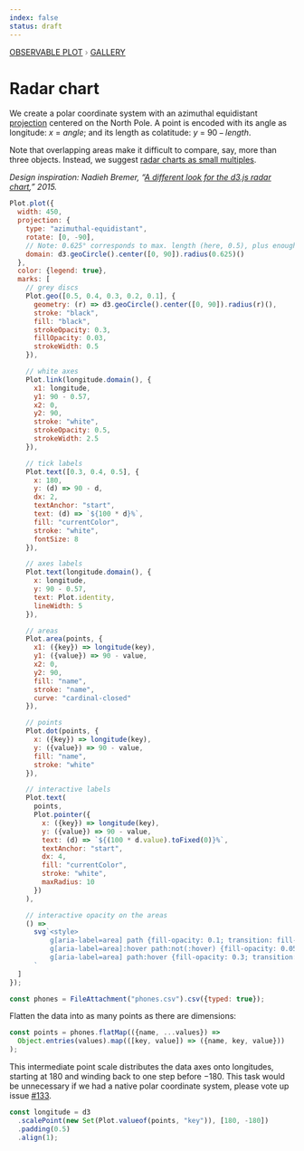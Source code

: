 ```yaml
---
index: false
status: draft
---
```


<div style="color: grey; font: 13px/25.5px var(--sans-serif); text-transform: uppercase;"><h1 style="display: none;">Plot: Radar chart</h1><a href="/plot">Observable Plot</a> › <a href="/@observablehq/plot-gallery">Gallery</a></div>

# Radar chart

We create a polar coordinate system with an azimuthal equidistant [projection](https://observablehq.com/plot/features/projections) centered on the North Pole. A point is encoded with its angle as longitude: _x_ = _angle_; and its length as colatitude: _y_ = 90&thinsp;&minus;&thinsp;_length_.

Note that overlapping areas make it difficult to compare, say, more than three objects. Instead, we suggest [radar charts as small multiples](https://observablehq.com/@observablehq/plot-radar-chart-faceted).

_Design inspiration: Nadieh Bremer, “[A different look for the d3.js radar chart](https://www.visualcinnamon.com/2015/10/different-look-d3-radar-chart/),” 2015._

```js echo
Plot.plot({
  width: 450,
  projection: {
    type: "azimuthal-equidistant",
    rotate: [0, -90],
    // Note: 0.625° corresponds to max. length (here, 0.5), plus enough room for the labels
    domain: d3.geoCircle().center([0, 90]).radius(0.625)()
  },
  color: {legend: true},
  marks: [
    // grey discs
    Plot.geo([0.5, 0.4, 0.3, 0.2, 0.1], {
      geometry: (r) => d3.geoCircle().center([0, 90]).radius(r)(),
      stroke: "black",
      fill: "black",
      strokeOpacity: 0.3,
      fillOpacity: 0.03,
      strokeWidth: 0.5
    }),

    // white axes
    Plot.link(longitude.domain(), {
      x1: longitude,
      y1: 90 - 0.57,
      x2: 0,
      y2: 90,
      stroke: "white",
      strokeOpacity: 0.5,
      strokeWidth: 2.5
    }),

    // tick labels
    Plot.text([0.3, 0.4, 0.5], {
      x: 180,
      y: (d) => 90 - d,
      dx: 2,
      textAnchor: "start",
      text: (d) => `${100 * d}%`,
      fill: "currentColor",
      stroke: "white",
      fontSize: 8
    }),

    // axes labels
    Plot.text(longitude.domain(), {
      x: longitude,
      y: 90 - 0.57,
      text: Plot.identity,
      lineWidth: 5
    }),

    // areas
    Plot.area(points, {
      x1: ({key}) => longitude(key),
      y1: ({value}) => 90 - value,
      x2: 0,
      y2: 90,
      fill: "name",
      stroke: "name",
      curve: "cardinal-closed"
    }),

    // points
    Plot.dot(points, {
      x: ({key}) => longitude(key),
      y: ({value}) => 90 - value,
      fill: "name",
      stroke: "white"
    }),

    // interactive labels
    Plot.text(
      points,
      Plot.pointer({
        x: ({key}) => longitude(key),
        y: ({value}) => 90 - value,
        text: (d) => `${(100 * d.value).toFixed(0)}%`,
        textAnchor: "start",
        dx: 4,
        fill: "currentColor",
        stroke: "white",
        maxRadius: 10
      })
    ),

    // interactive opacity on the areas
    () =>
      svg`<style>
          g[aria-label=area] path {fill-opacity: 0.1; transition: fill-opacity .2s;}
          g[aria-label=area]:hover path:not(:hover) {fill-opacity: 0.05; transition: fill-opacity .2s;}
          g[aria-label=area] path:hover {fill-opacity: 0.3; transition: fill-opacity .2s;}
      `
  ]
});
```

```js echo
const phones = FileAttachment("phones.csv").csv({typed: true});
```

Flatten the data into as many points as there are dimensions:

```js echo
const points = phones.flatMap(({name, ...values}) =>
  Object.entries(values).map(([key, value]) => ({name, key, value}))
);
```

This intermediate point scale distributes the data axes onto longitudes, starting at 180 and winding back to one step before &minus;180. This task would be unnecessary if we had a native polar coordinate system, please vote up issue [#133](https://github.com/observablehq/plot/issues/133).

```js echo
const longitude = d3
  .scalePoint(new Set(Plot.valueof(points, "key")), [180, -180])
  .padding(0.5)
  .align(1);
```
